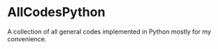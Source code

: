 # AllCodesPython
A collection of all general codes implemented in Python mostly for my convenience. 
